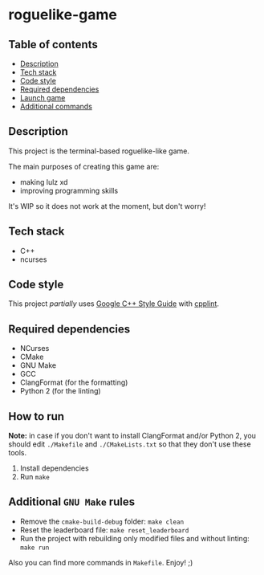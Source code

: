 # roguelike-game

## Table of contents

* [Description](#description)
* [Tech stack](#tech-stack)
* [Code style](#code-style)
* [Required dependencies](#required-dependencies)
* [Launch game](#launch-game)
* [Additional commands](#additional-commands)

## Description

This project is the terminal-based roguelike-like game.

The main purposes of creating this game are:
* making lulz xd
* improving programming skills

It's WIP so it does not work at the moment, but don't worry!

## Tech stack

* C++
* ncurses

## Code style

This project _partially_ uses
[Google C++ Style Guide](https://google.github.io/styleguide/cppguide.html)
with [cpplint](https://google.github.io/styleguide/cppguide.html#cpplint).

## Required dependencies

* NCurses
* CMake
* GNU Make
* GCC
* ClangFormat (for the formatting)
* Python 2 (for the linting)

## How to run

**Note:** in case if you don't want to install ClangFormat and/or Python 2,
you should edit `./Makefile` and `./CMakeLists.txt` so that they don't use
these tools.

1) Install dependencies
2) Run `make`

## Additional `GNU Make` rules

* Remove the `cmake-build-debug` folder: `make clean`
* Reset the leaderboard file: `make reset_leaderboard`
* Run the project with rebuilding only modified files and without linting: `make run`

Also you can find more commands in `Makefile`. Enjoy! ;)

